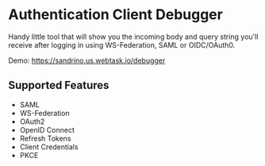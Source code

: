# Authentication Client Debugger

Handy little tool that will show you the incoming body and query string you'll receive after logging in using WS-Federation, SAML or OIDC/OAuth0.

Demo: https://sandrino.us.webtask.io/debugger

## Supported Features

  - SAML
  - WS-Federation
  - OAuth2
  - OpenID Connect
  - Refresh Tokens
  - Client Credentials
  - PKCE

